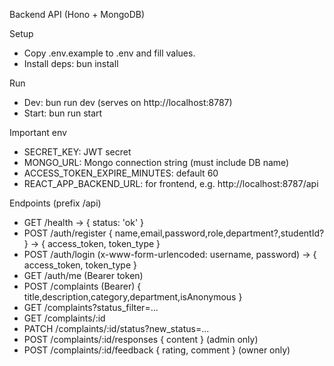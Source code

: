 Backend API (Hono + MongoDB)

Setup

- Copy .env.example to .env and fill values.
- Install deps: bun install

Run

- Dev: bun run dev (serves on http://localhost:8787)
- Start: bun run start

Important env

- SECRET_KEY: JWT secret
- MONGO_URL: Mongo connection string (must include DB name)
- ACCESS_TOKEN_EXPIRE_MINUTES: default 60
- REACT_APP_BACKEND_URL: for frontend, e.g. http://localhost:8787/api

Endpoints (prefix /api)

- GET /health -> { status: 'ok' }
- POST /auth/register { name,email,password,role,department?,studentId? }
  -> { access_token, token_type }
- POST /auth/login (x-www-form-urlencoded: username, password)
  -> { access_token, token_type }
- GET /auth/me (Bearer token)
- POST /complaints (Bearer) { title,description,category,department,isAnonymous }
- GET /complaints?status_filter=...
- GET /complaints/:id
- PATCH /complaints/:id/status?new_status=...
- POST /complaints/:id/responses { content } (admin only)
- POST /complaints/:id/feedback { rating, comment } (owner only)
